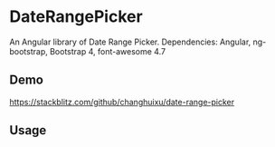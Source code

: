 # DateRangePicker

An Angular library of Date Range Picker. Dependencies: Angular, ng-bootstrap, Bootstrap 4, font-awesome 4.7

## Demo

<https://stackblitz.com/github/changhuixu/date-range-picker>

## Usage
